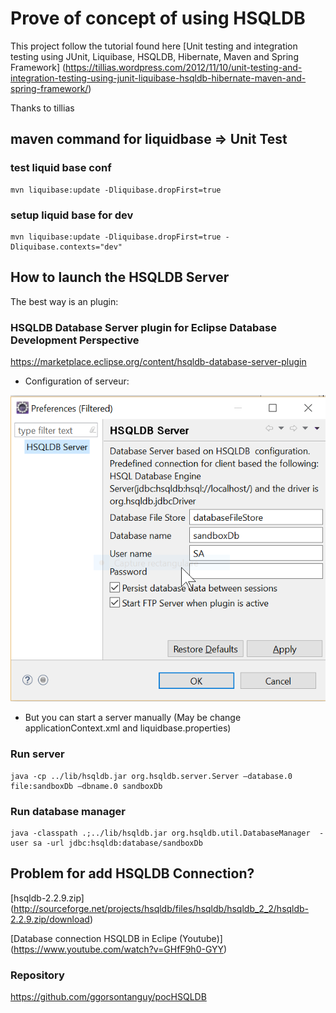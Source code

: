 # Prove of concept of using HSQLDB

This project follow the tutorial found here [Unit testing and integration testing using JUnit, Liquibase, HSQLDB, Hibernate, Maven and Spring Framework] (https://tillias.wordpress.com/2012/11/10/unit-testing-and-integration-testing-using-junit-liquibase-hsqldb-hibernate-maven-and-spring-framework/)

Thanks to tillias

## maven command for liquidbase => Unit Test

### test liquid base conf
    mvn liquibase:update -Dliquibase.dropFirst=true

### setup liquid base for dev
    mvn liquibase:update -Dliquibase.dropFirst=true -Dliquibase.contexts="dev"

## How to launch the HSQLDB Server

The best way is an plugin:

### HSQLDB Database Server plugin for Eclipse Database Development Perspective
https://marketplace.eclipse.org/content/hsqldb-database-server-plugin

* Configuration of serveur:

![HSQLDB Server Conf](HSQLDB_Server_conf.PNG)

* But you can start a server manually (May be change applicationContext.xml and liquidbase.properties)

### Run server
    java -cp ../lib/hsqldb.jar org.hsqldb.server.Server –database.0 file:sandboxDb –dbname.0 sandboxDb

### Run database manager
    java -classpath .;../lib/hsqldb.jar org.hsqldb.util.DatabaseManager  -user sa -url jdbc:hsqldb:database/sandboxDb


## Problem for add HSQLDB Connection?
[hsqldb-2.2.9.zip] (http://sourceforge.net/projects/hsqldb/files/hsqldb/hsqldb_2_2/hsqldb-2.2.9.zip/download)

[Database connection HSQLDB in Eclipe (Youtube)] (https://www.youtube.com/watch?v=GHfF9h0-GYY)


### Repository
https://github.com/ggorsontanguy/pocHSQLDB

